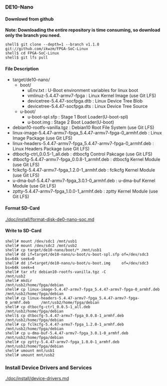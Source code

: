 ### DE10-Nano

#### Downlowd from github

**Note: Downloading the entire repository is time consuming, so download only the branch you need.**

```console
shell$ git clone --depth=1 --branch v1.1.0 git://github.com/ikwzm/FPGA-SoC-Linux
shell$ cd FPGA-SoC-Linux
shell$ git lfs pull
```

#### File Description

 * target/de10-nano/
   + boot/
     - uEnv.txt                                                      : U-Boot environment variables for linux boot
     - vmlinuz-5.4.47-armv7-fpga                                     : Linux Kernel Image       (use Git LFS)
     - devicetree-5.4.47-socfpga.dtb                                 : Linux Device Tree Blob   
     - devicetree-5.4.47-socfpga.dts                                 : Linux Device Tree Source
   + u-boot/
     - u-boot-spl.sfp                                                : Stage 1 Boot Loader(U-boot-spl)
     - u-boot.img                                                    : Stage 2 Boot Loader(U-boot)
 * debian10-rootfs-vanilla.tgz                                       : Debian10 Root File System (use Git LFS)
 * linux-image-5.4.47-armv7-fpga_5.4.47-armv7-fpga-0_armhf.deb       : Linux Image Package      (use Git LFS)
 * linux-headers-5.4.47-armv7-fpga_5.4.47-armv7-fpga-0_armhf.deb     : Linux Headers Package    (use Git LFS)
 * dtbocfg-ctrl_0.0.5-1_all.deb                                      : dtbocfg Control Pakcage  (use Git LFS)
 * dtbocfg-5.4.47-armv7-fpga_0.0.8-1_armhf.deb                       : dtbocfg Kernel Module    (use Git LFS)
 * fclkcfg-5.4.47-armv7-fpga_1.2.0-1_armhf.deb                       : fclkcfg Kernel Module    (use Git LFS)
 * u-dma-buf-5.4.47-armv7-fpga_3.0.1-0_armhf.deb                     : u-dma-buf Kernel Module  (use Git LFS)
 * zptty-5.4.47-armv7-fpga_1.0.0-1_armhf.deb                         : zptty   Kernel Module    (use Git LFS)

#### Format SD-Card

[./doc/install/format-disk-de0-nano-soc.md](format-disk-de0-nano-soc.md)

#### Write to SD-Card

````console
shell# mount /dev/sdc1 /mnt/usb1
shell# mount /dev/sdc2 /mnt/usb2
shell# cp target/de10-nano/boot/* /mnt/usb1
shell# dd if=target/de10-nano/u-boot/u-boot-spl.sfp of=/dev/sdc3 bs=64k seek=0
shell# dd if=target/de10-nano/u-boot/u-boot.img     of=/dev/sdc3 bs=64k seek=4
shell# tar xfz debian10-rootfs-vanilla.tgz -C                               /mnt/usb2
shell# mkdir                                                                /mnt/usb2/home/fpga/debian
shell# cp linux-image-5.4.47-armv7-fpga_5.4.47-armv7-fpga-0_armhf.deb       /mnt/usb2/home/fpga/debian
shell# cp linux-headers-5.4.47-armv7-fpga_5.4.47-armv7-fpga-0_armhf.deb     /mnt/usb2/home/fpga/debian
shell# cp dtbocfg-ctrl_0.0.5-1_all.deb                                      /mnt/usb2/home/fpga/debian
shell$ cp dtbocfg-5.4.47-armv7-fpga_0.0.8-1_armhf.deb                       /mnt/usb2/home/fpga/debian
shell# cp fclkcfg-5.4.47-armv7-fpga_1.2.0-1_armhf.deb                       /mnt/usb2/home/fpga/debian
shell# cp u-dma-buf-5.4.47-armv7-fpga_3.0.1-0_armhf.deb                     /mnt/usb2/home/fpga/debian
shell# cp zptty-5.4.47-armv7-fpga_1.0.0-1_armhf.deb                         /mnt/usb2/home/fpga/debian
shell# umount mnt/usb1
shell# umount mnt/usb2
````

### Install Device Drivers and Services

[./doc/install/device-drivers.md](device-drivers.md)

